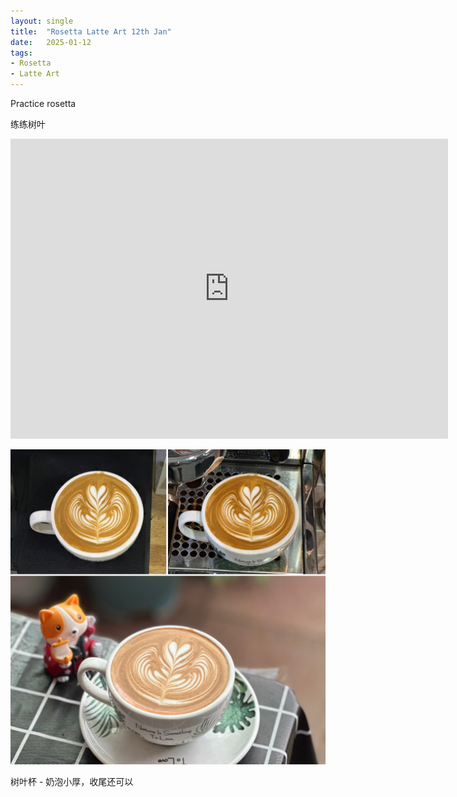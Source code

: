 ```yaml
---
layout: single
title:  "Rosetta Latte Art 12th Jan"
date:   2025-01-12
tags:
- Rosetta
- Latte Art
---
```



Practice rosetta

练练树叶


<div class="embed-container">
  <iframe
      src="https://www.youtube.com/embed/FvDwGHY65y0"
      width="700"
      height="480"
      frameborder="0"
      allowfullscreen="true">
  </iframe>
</div>



![](/assets/img/2025/01/12/B4A427A4-EF1A-49F7-A977-D7D0E61F71A9.JPG)


树叶杯 - 奶泡小厚，收尾还可以


